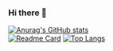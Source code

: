 ### Hi there 👋

<!--
**zxhyWM/zxhyWM** is a ✨ _special_ ✨ repository because its `README.md` (this file) appears on your GitHub profile.

Here are some ideas to get you started:

- 🔭 I’m currently working on ...
- 🌱 I’m currently learning ...
- 👯 I’m looking to collaborate on ...
- 🤔 I’m looking for help with ...
- 💬 Ask me about ...
- 📫 How to reach me: ...
- 😄 Pronouns: ...
- ⚡ Fun fact: ...
-->
[![Anurag's GitHub stats](https://github-readme-stats.vercel.app/api?username=zxhyWM&show_icons=true&bg_color=0,ea6161,ffc64d,fffc4d,52fa5a)](https://github.com/anuraghazra/github-readme-stats)
<br>
[![Readme Card](https://github-readme-stats.vercel.app/api/pin/?username=zxhyWM&repo=github-readme-stats)](https://github.com/anuraghazra/github-readme-stats)
[![Top Langs](https://github-readme-stats.vercel.app/api/top-langs/?username=zxhyWM&layout=compact)](https://github.com/anuraghazra/github-readme-stats)
